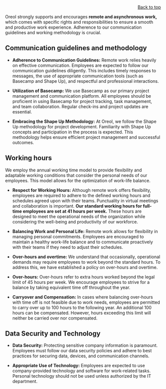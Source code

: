 <div id="readme" class="Box-body readme blob js-code-block-container">
<article class="markdown-body entry-content p-3 p-md-6" itemprop="text">
<p align="right">
<a href="https://github.com/oreol-ag/oreol-web#--advanced-computing-technologies">Back to top</a>
</p>

Oreol strongly supports and encourages **remote and asynchronous work,** which comes with specific rights and responsibilities to ensure a smooth and productive work experience. Adherence to our communication guidelines and working methodology is crucial.

## Communication guidelines and methodology

* **Adherence to Communication Guidelines:** Remote work relies heavily on effective communication. Employees are expected to follow our communication guidelines diligently. This includes timely responses to messages, the use of appropriate communication tools (such as Basecamp and Shape Up), and respectful and professional interactions.

* **Utilization of Basecamp:** We use Basecamp as our primary project management and communication platform. All employees should be proficient in using Basecamp for project tracking, task management, and team collaboration. Regular check-ins and project updates are essential.

* **Embracing the Shape Up Methodology:** At Oreol, we follow the Shape Up methodology for project development. Familiarity with Shape Up concepts and participation in the process is expected. This methodology helps ensure efficient project management and successful outcomes.

## Working hours 

We employ the annual working time model to provide flexibility and adaptable working conditions that consider the personal needs of our employees. This model allows for the optimization of work-life balance.

* **Respect for Working Hours:** Although remote work offers flexibility, employees are required to adhere to the defined working hours and schedules agreed upon with their teams. Punctuality in virtual meetings and collaboration is important. **Our standard working hours for full-time employees are set at 41 hours per week.** These hours are designed to meet the operational needs of the organization while considering the well-being and productivity of our workforce.

* **Balancing Work and Personal Life:** Remote work allows for flexibility in managing personal commitments. Employees are encouraged to maintain a healthy work-life balance and to communicate proactively with their teams if they need to adjust their schedules.

* **Over-hours and overtime:** We understand that occasionally, operational demands may require employees to work beyond the standard hours. To address this, we have established a policy on over-hours and overtime.

* **Over-hours:** Over-hours refer to extra hours worked beyond the legal limit of 45 hours per week. We encourage employees to strive for a balance by taking equivalent time off throughout the year.

* **Carryover and Compensation:** In cases where balancing over-hours with time off is not feasible due to work needs, employees are permitted to carry over up to 100 hours to the following year. An additional 100 hours can be compensated. However, hours exceeding this limit will neither be carried over nor compensated.

## Data Security and Technology

* **Data Security:** Protecting sensitive company information is paramount. Employees must follow our data security policies and adhere to best practices for securing data, devices, and communication channels.

* **Appropriate Use of Technology:** Employees are expected to use company-provided technology and software for work-related tasks. Personal technology should not be used unless authorized by the IT department.